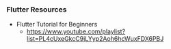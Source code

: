 ### Flutter Resources

* Flutter Tutorial for Beginners
  * https://www.youtube.com/playlist?list=PL4cUxeGkcC9jLYyp2Aoh6hcWuxFDX6PBJ